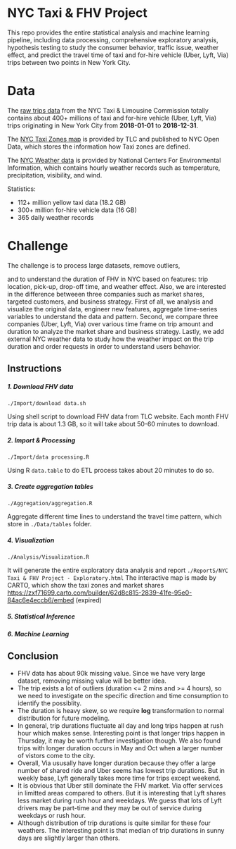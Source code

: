 # NYC Taxi & FHV Project

This repo provides the entire statistical analysis and machine learning pipeline, including data processing, comprehensive exploratory analysis, hypothesis testing to study the consumer behavior, traffic issue, weather effect, and predict the travel time of taxi and for-hire vehicle (Uber, Lyft, Via) trips between two points in New York City.

# Data

The [raw trips data](https://www1.nyc.gov/site/tlc/about/tlc-trip-record-data.page) from the NYC Taxi & Limousine Commission totally contains about 400+ millions of taxi and for-hire vehicle (Uber, Lyft, Via) trips originating in New York City from **2018-01-01** to **2018-12-31**.

The [NYC Taxi Zones map](https://data.cityofnewyork.us/Transportation/NYC-Taxi-Zones/d3c5-ddgc) is provided by TLC and published to NYC Open Data, which stores the information how Taxi zones are defined.

The [NYC Weather data](https://www.ncdc.noaa.gov/data-access) is provided by National Centers For Environmental Information, which contains hourly weather records such as temperature, precipitation, visibility, and wind.

Statistics:
  - 112+ million yellow taxi data (18.2 GB) 
  - 300+ million for-hire vehicle data (16 GB)
  - 365 daily weather records

# Challenge

The challenge is to process large datasets, remove outliers, 

and to understand the duration of FHV in NYC based on features: trip location, pick-up, drop-off time, and weather effect. Also, we are interested in the difference betweeen three companies such as market shares, targeted customers, and business strategy. First of all, we analysis and visualize the original data, engineer new features, aggregate time-series variables to understand the data and pattern. Second, we compare three companies (Uber, Lyft, Via) over various time frame on trip amount and duration to analyze the market share and business strategy. Lastly, we add external NYC weather data to study how the weather impact on the trip duration and order requests in order to understand users behavior.

## Instructions

##### 1. Download FHV data

`./Import/download data.sh`

Using shell script to download FHV data from TLC website. Each month FHV trip data is about 1.3 GB, so it will take about 50-60 minutes to download.

##### 2. Import & Processing

`./Import/data processing.R`

Using R `data.table` to do ETL process takes about 20 minutes to do so.

##### 3. Create aggregation tables

`./Aggregation/aggregation.R`

Aggregate different time lines to understand the travel time pattern, which store in `./Data/tables` folder. 

##### 4. Visualization

`./Analysis/Visualization.R`

It will generate the entire exploratory data analysis and report `./ReportS/NYC Taxi & FHV Project - Exploratory.html`
The interactive map is made by CARTO, which show the taxi zones and market shares
https://zxf71699.carto.com/builder/62d8c815-2839-41fe-95e0-84ac6e4eccb6/embed (expired)

##### 5. Statistical Inference

##### 6. Machine Learning

## Conclusion

* FHV data has about 90k missing value. Since we have very large dataset, removing missing value will be better idea.
* The trip exists a lot of outliers (duration <= 2 mins and >= 4 hours), so we need to investigate on the specific direction and time consumption to identify the possiblity.
* The duration is heavy skew, so we require **log** transformation to normal distribution for future modeling.
* In general, trip durations fluctuate all day and long trips happen at rush hour which makes sense. Interesting point is that longer trips happen in Thursday, it may be worth further investigation though. We also found trips with longer duration occurs in May and Oct when a larger number of vistors come to the city.
* Overall, Via ususally have longer duration because they offer a large number of shared ride and Uber seems has lowest trip durations. But in weekly base, Lyft generally takes more time for trips except weekend.
* It is obvious that Uber still dominate the FHV market. Via offer services in limitted areas compared to others. But it is interesting that Lyft shares less market during rush hour and weekdays. We guess that lots of Lyft drivers may be part-time and they may be out of service during weekdays or rush hour.
* Although distribution of trip durations is quite similar for these four weathers. The interesting point is that median of trip durations in sunny days are slightly larger than others.
